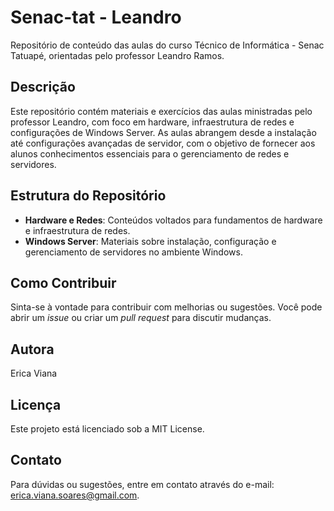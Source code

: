 # Senac-tat - Leandro

Repositório de conteúdo das aulas do curso Técnico de Informática - Senac Tatuapé, orientadas pelo professor Leandro Ramos.

## Descrição

Este repositório contém materiais e exercícios das aulas ministradas pelo professor Leandro, com foco em hardware, infraestrutura de redes e configurações de Windows Server. As aulas abrangem desde a instalação até configurações avançadas de servidor, com o objetivo de fornecer aos alunos conhecimentos essenciais para o gerenciamento de redes e servidores.

## Estrutura do Repositório

- **Hardware e Redes**: Conteúdos voltados para fundamentos de hardware e infraestrutura de redes.
- **Windows Server**: Materiais sobre instalação, configuração e gerenciamento de servidores no ambiente Windows.

## Como Contribuir

Sinta-se à vontade para contribuir com melhorias ou sugestões. Você pode abrir um *issue* ou criar um *pull request* para discutir mudanças.

## Autora

Erica Viana

## Licença

Este projeto está licenciado sob a MIT License.

## Contato

Para dúvidas ou sugestões, entre em contato através do e-mail: [erica.viana.soares@gmail.com](mailto:erica.viana.soares@gmail.com).
